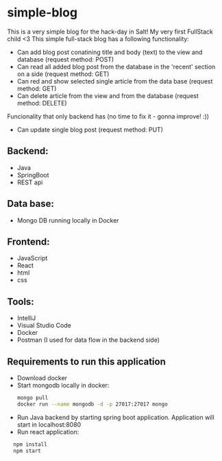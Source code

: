 # simple-blog
This is a very simple blog for the hack-day in Salt! My very first FullStack child &lt;3
This simple full-stack blog has a following functionality:

- Can add blog post conatining title and body (text) to the view and database (request method: POST)
- Can read all added blog post from the database in the 'recent' section on a side (request method: GET)
- Can red and show selected single article from the data base (request method: GET)
- Can delete article from the view and from the database (request method: DELETE)

Funcionality that only backend has (no time to fix it - gonna improve! :))
- Can update single blog post (request method: PUT)


## Backend: 
- Java 
- SpringBoot
- REST api

## Data base:
- Mongo DB running locally in Docker 

## Frontend:
- JavaScript
- React
- html
- css

## Tools:
- IntelliJ
- Visual Studio Code
- Docker
- Postman (I used for data flow in the backend side)

## Requirements to run this application

- Download docker
- Start mongodb locally in docker: 
    ```sh
    mongo pull
    docker run --name mongodb -d -p 27017:27017 mongo
    ```
- Run Java backend by starting spring boot application. Application will start in localhost:8080
- Run react application:
```sh
  npm install
  npm start
```

